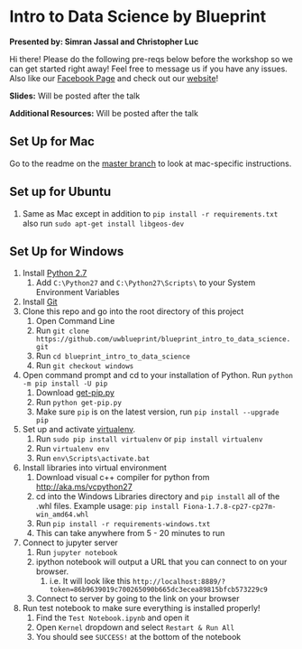 # Intro to Data Science by Blueprint

**Presented by: Simran Jassal and Christopher Luc**

Hi there! Please do the following pre-reqs below before the workshop so we can get started right away! Feel free to message us if you have any issues. Also like our [Facebook Page](https://www.facebook.com/uwblueprint/) and check out our [website](https://www.uwblueprint.org/)!

**Slides:** Will be posted after the talk

**Additional Resources:** Will be posted after the talk

## Set Up for Mac

Go to the readme on the [master branch](https://github.com/uwblueprint/blueprint_intro_to_data_science#set-up-for-mac) to look at mac-specific instructions.

## Set up for Ubuntu

1. Same as Mac except in addition to `pip install -r requirements.txt` also run `sudo apt-get install libgeos-dev`

## Set Up for Windows

1. Install [Python 2.7](https://www.python.org/downloads/)
    1. Add `C:\Python27` and `C:\Python27\Scripts\` to your System Environment Variables
1. Install [Git](https://git-scm.com/book/en/v2/Getting-Started-Installing-Git)
1. Clone this repo and go into the root directory of this project
    1. Open Command Line
    1. Run `git clone https://github.com/uwblueprint/blueprint_intro_to_data_science.git`
    1. Run `cd blueprint_intro_to_data_science`
    1. Run `git checkout windows`
1. Open command prompt and cd to your installation of Python. Run `python -m pip install -U pip`
    1. Download [get-pip.py](https://bootstrap.pypa.io/get-pip.py)
    1. Run `python get-pip.py`
    1. Make sure `pip` is on the latest version, run `pip install --upgrade pip`
1. Set up and activate [virtualenv](https://virtualenv.pypa.io/en/stable/installation/).
    1. Run `sudo pip install virtualenv` or `pip install virtualenv`
    1. Run `virtualenv env`
    1. Run `env\Scripts\activate.bat`
1. Install libraries into virtual environment
    1. Download visual c++ compiler for python from http://aka.ms/vcpython27
    1. cd into the Windows Libraries directory and `pip install` all of the .whl files. Example usage: `pip install Fiona-1.7.8-cp27-cp27m-win_amd64.whl`
    1. Run `pip install -r requirements-windows.txt`
    1. This can take anywhere from 5 - 20 minutes to run
1. Connect to jupyter server
    1. Run `jupyter notebook`
    1. ipython notebook will output a URL that you can connect to on your browser.
        1. i.e. It will look like this `http://localhost:8889/?token=86b9639019c700265090b665dc3ecea89815bfcb573229c9`
    1. Connect to server by going to the link on your browser
1. Run test notebook to make sure everything is installed properly!
    1. Find the `Test Notebook.ipynb` and open it
    1. Open `Kernel` dropdown and select `Restart & Run All`
    1. You should see `SUCCESS!` at the bottom of the notebook

